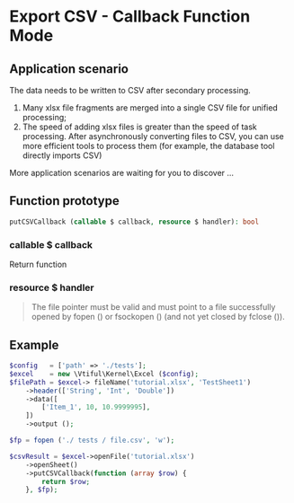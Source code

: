 # Export CSV - Callback Function Mode

## Application scenario

The data needs to be written to CSV after secondary processing.

1. Many xlsx file fragments are merged into a single CSV file for unified processing;
2. The speed of adding xlsx files is greater than the speed of task processing. After asynchronously converting files to CSV, you can use more efficient tools to process them (for example, the database tool directly imports CSV)

More application scenarios are waiting for you to discover ...

## **Function prototype**

```php
putCSVCallback (callable $ callback, resource $ handler): bool
```

### **callable $ callback**

Return function

### **resource $ handler**

> The file pointer must be valid and must point to a file successfully opened by fopen () or fsockopen () (and not yet closed by fclose ()).

## Example

```php
$config   = ['path' => './tests'];
$excel    = new \Vtiful\Kernel\Excel ($config);
$filePath = $excel-> fileName('tutorial.xlsx', 'TestSheet1')
    ->header(['String', 'Int', 'Double'])
    ->data([
        ['Item_1', 10, 10.9999995],
    ])
    ->output ();

$fp = fopen ('./ tests / file.csv', 'w');

$csvResult = $excel->openFile('tutorial.xlsx')
    ->openSheet()
    ->putCSVCallback(function (array $row) {
        return $row;
    }, $fp);
```
